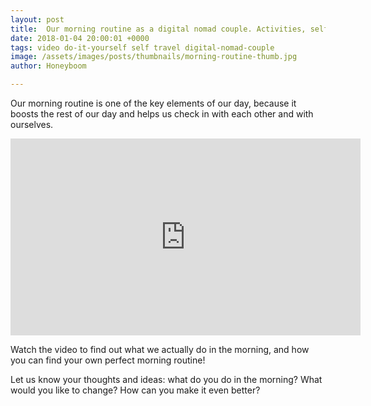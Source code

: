 ```yaml
---
layout: post
title:  Our morning routine as a digital nomad couple. Activities, self-time and challenges.
date: 2018-01-04 20:00:01 +0000
tags: video do-it-yourself self travel digital-nomad-couple
image: /assets/images/posts/thumbnails/morning-routine-thumb.jpg
author: Honeyboom

---
```

Our morning routine is one of the key elements of our day, because it boosts the rest of our day and helps us check in with each other and with ourselves.

<div class="video-container"><iframe width="560" height="315" src="https://www.youtube.com/embed/794jiC6kzIY" frameborder="0" allow="autoplay; encrypted-media" allowfullscreen></iframe></div>

Watch the video to find out what we actually do in the morning, and how you can find your own perfect morning routine!

Let us know your thoughts and ideas: what do you do in the morning? What would you like to change? How can you make it even better?
